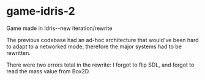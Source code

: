 # game-idris-2

Game made in Idris--new iteration/rewrite

The previous codebase had an ad-hoc architecture that would've been hard to adapt to a networked mode, therefore the major systems had to be rewritten.

There were two errors total in the rewrite: I forgot to flip SDL, and forgot to read the mass value from Box2D.
